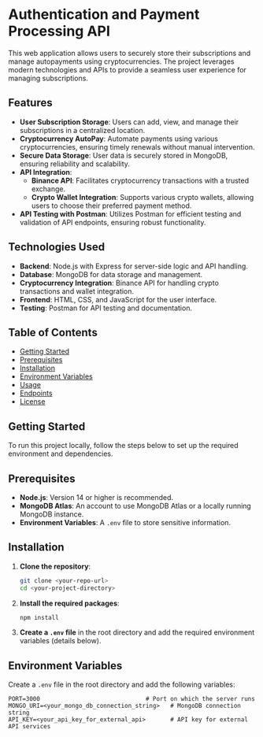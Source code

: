 # Authentication and Payment Processing API

This web application allows users to securely store their subscriptions and manage autopayments using cryptocurrencies. The project leverages modern technologies and APIs to provide a seamless user experience for managing subscriptions.

## Features

- **User Subscription Storage**: Users can add, view, and manage their subscriptions in a centralized location.
- **Cryptocurrency AutoPay**: Automate payments using various cryptocurrencies, ensuring timely renewals without manual intervention.
- **Secure Data Storage**: User data is securely stored in MongoDB, ensuring reliability and scalability.
- **API Integration**:
  - **Binance API**: Facilitates cryptocurrency transactions with a trusted exchange.
  - **Crypto Wallet Integration**: Supports various crypto wallets, allowing users to choose their preferred payment method.
- **API Testing with Postman**: Utilizes Postman for efficient testing and validation of API endpoints, ensuring robust functionality.

## Technologies Used

- **Backend**: Node.js with Express for server-side logic and API handling.
- **Database**: MongoDB for data storage and management.
- **Cryptocurrency Integration**: Binance API for handling crypto transactions and wallet integration.
- **Frontend**: HTML, CSS, and JavaScript for the user interface.
- **Testing**: Postman for API testing and documentation.

## Table of Contents

- [Getting Started](#getting-started)
- [Prerequisites](#prerequisites)
- [Installation](#installation)
- [Environment Variables](#environment-variables)
- [Usage](#usage)
- [Endpoints](#endpoints)
- [License](#license)

## Getting Started

To run this project locally, follow the steps below to set up the required environment and dependencies.

## Prerequisites

- **Node.js**: Version 14 or higher is recommended.
- **MongoDB Atlas**: An account to use MongoDB Atlas or a locally running MongoDB instance.
- **Environment Variables**: A `.env` file to store sensitive information.

## Installation

1. **Clone the repository**:
    ```bash
    git clone <your-repo-url>
    cd <your-project-directory>
    ```

2. **Install the required packages**:
    ```bash
    npm install
    ```

3. **Create a `.env` file** in the root directory and add the required environment variables (details below).

## Environment Variables

Create a `.env` file in the root directory and add the following variables:

```plaintext
PORT=3000                              # Port on which the server runs
MONGO_URI=<your_mongo_db_connection_string>   # MongoDB connection string
API_KEY=<your_api_key_for_external_api>       # API key for external API services
